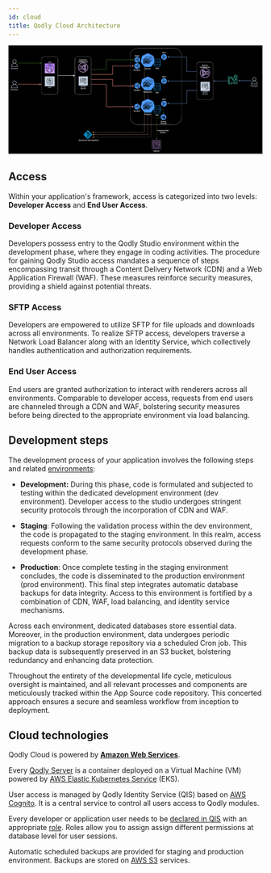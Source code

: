 ```yaml
---
id: cloud
title: Qodly Cloud Architecture
---
```


![cloud architecture](img/cloud-archi.png)


## Access

Within your application's framework, access is categorized into two levels: **Developer Access** and **End User Access**.


### Developer Access

Developers possess entry to the Qodly Studio environment within the development phase, where they engage in coding activities. The procedure for gaining Qodly Studio access mandates a sequence of steps encompassing transit through a Content Delivery Network (CDN) and a Web Application Firewall (WAF). These measures reinforce security measures, providing a shield against potential threats. 

### SFTP Access

Developers are empowered to utilize SFTP for file uploads and downloads across all environments. To realize SFTP access, developers traverse a Network Load Balancer along with an Identity Service, which collectively handles authentication and authorization requirements. 

### End User Access

End users are granted authorization to interact with renderers across all environments. Comparable to developer access, requests from end users are channeled through a CDN and WAF, bolstering security measures before being directed to the appropriate environment via load balancing. 


## Development steps

The development process of your application involves the following steps and related [environments](../cloud/getStarted.md#environments-and-services): 

- **Development:** During this phase, code is formulated and subjected to testing within the dedicated development environment (dev environment). Developer access to the studio undergoes stringent security protocols through the incorporation of CDN and WAF. 

- **Staging**: Following the validation process within the dev environment, the code is propagated to the staging environment. In this realm, access requests conform to the same security protocols observed during the development phase. 

- **Production**: Once complete testing in the staging environment concludes, the code is disseminated to the production environment (prod environment). This final step integrates automatic database backups for data integrity. Access to this environment is fortified by a combination of CDN, WAF, load balancing, and identity service mechanisms. 

 

Across each environment, dedicated databases store essential data. Moreover, in the production environment, data undergoes periodic migration to a backup storage repository via a scheduled Cron job. This backup data is subsequently preserved in an S3 bucket, bolstering redundancy and enhancing data protection. 

Throughout the entirety of the developmental life cycle, meticulous oversight is maintained, and all relevant processes and components are meticulously tracked within the App Source code repository. This concerted approach ensures a secure and seamless workflow from inception to deployment. 


## Cloud technologies

Qodly Cloud is powered by [**Amazon Web Services**](https://aws.amazon.com/cognito/).  

Every [Qodly Server](../concepts/platform.md#qodly-server) is a container deployed on a Virtual Machine (VM) powered by [AWS Elastic Kubernetes Service](https://aws.amazon.com/eks/) (EKS).  

User access is managed by Qodly Identity Service (QIS) based on [AWS Cognito](https://aws.amazon.com/cognito/). It is a central service to control all users access to Qodly modules. 

Every developer or application user needs to be [declared in QIS](xxx) with an appropriate [role](../studio/roles/dataAccessRestrictions.md). Roles allow you to assign assign different permissions at database level for user sessions.

Automatic scheduled backups are provided for staging and production environment. Backups are stored on [AWS S3](https://aws.amazon.com/s3/) services.  


